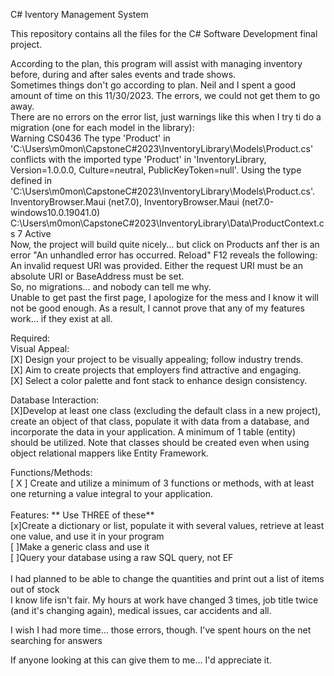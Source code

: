 C# Iventory Management System

This repository contains all the files for the C# Software Development final project.

According to the plan, this program will assist with managing inventory before, during and after sales events and trade shows.
<br>
Sometimes things don't go according to plan.  Neil and I spent a good amount of time on this 11/30/2023. The errors, we could not get them to go away.
 <br>
 There are no errors on the error list, just warnings like this when I try ti do a migration (one for each model in the library):
 <br>
Warning	CS0436	The type 'Product' in 'C:\Users\m0mon\CapstoneC#2023\InventoryLibrary\Models\Product.cs' conflicts with the imported type 'Product' in 'InventoryLibrary, Version=1.0.0.0, Culture=neutral, PublicKeyToken=null'. Using the type defined in 'C:\Users\m0mon\CapstoneC#2023\InventoryLibrary\Models\Product.cs'.	InventoryBrowser.Maui (net7.0), InventoryBrowser.Maui (net7.0-windows10.0.19041.0)	C:\Users\m0mon\CapstoneC#2023\InventoryLibrary\Data\ProductContext.cs	7	Active
<br>
Now, the project will build quite nicely... but click on Products anf ther is an error "An unhandled error has occurred. Reload" F12 reveals the following:
<br>An invalid request URI was provided. Either the request URI must be an absolute URI or BaseAddress must be set. 
<br>So, no migrations... and nobody can tell me why.
<br>Unable to get past the first page, I apologize for the mess and I know it will not be good enough.
As a result, I cannot prove that any of my features work... if they exist at all.



Required:<br>
 Visual Appeal:
	<br>[X]	Design your project to be visually appealing; follow industry trends.
	<br>[X]	Aim to create projects that employers find attractive and engaging.
	<br>[X]	Select a color palette and font stack to enhance design consistency.

Database Interaction:
	<br>[X]Develop at least one class (excluding the default class in a new project),
create an object of that class, populate it with data from a database, and incorporate the data in
your application. A minimum of 1 table (entity) should be utilized. Note that classes should be
created even when using object relational mappers like Entity Framework.

Functions/Methods: 
<br>[ X ] Create and utilize a minimum of 3 functions or methods, with at least one
returning a value integral to your application.
<br><br>
Features:  ** Use THREE of these**
<br>
[x]Create a dictionary or list, populate it with several values, retrieve at least one value, and use it in your program
<br>
[ ]Make a generic class and use it
<br>
[ ]Query your database using a raw SQL query, not EF
<br>
<br>
I had planned to be able to change the quantities and print out a list of items out of stock
<br>
I know life isn't fair.  My hours at work have changed 3 times, job title twice (and it's changing again),
medical issues, car accidents and all.

I wish I had more time... those errors, though. I've spent hours on the net searching for answers

If anyone looking at this can give them to me... I'd appreciate it.

